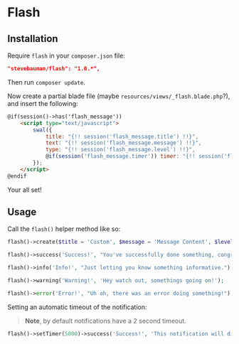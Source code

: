 # Flash

## Installation

Require `flash` in your `composer.json` file:

```json
"stevebauman/flash": "1.0.*",
```

Then run `composer update`.

Now create a partial blade file (maybe `resources/views/_flash.blade.php`?), and insert the following:

```html
@if(session()->has('flash_message'))
    <script type="text/javascript">
        swal({
            title: "{!! session('flash_message.title') !!}",
            text: "{!! session('flash_message.message') !!}",
            type: "{!! session('flash_message.level') !!}",
            @if(session('flash_message.timer')) timer: "{!! session('flash_message.timer') !!}" @endif
        });
    </script>
@endif
```

Your all set!

## Usage

Call the `flash()` helper method like so:

```php
flash()->create($title = 'Custom', $message = 'Message Content', $level = 'info');

flash()->success('Success!', "You've successfully done something, congrats!");

flash()->info('Info!', "Just letting you know something informative.");

flash()->warning('Warning!', 'Hey watch out, somethings going on!');

flash()->error('Error!', "Uh oh, there was an error doing something!");
```

Setting an automatic timeout of the notification:

> **Note**, by default notifications have a 2 second timeout.

```php
flash()->setTimer(5000)->success('Success!', 'This notification will disappear in five seconds.');
```
